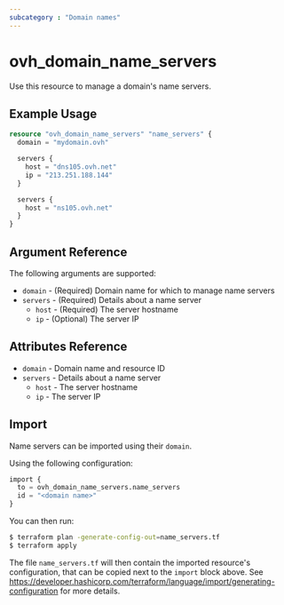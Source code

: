 ```yaml
---
subcategory : "Domain names"
---
```


# ovh_domain_name_servers

Use this resource to manage a domain's name servers.

## Example Usage

```terraform
resource "ovh_domain_name_servers" "name_servers" {
  domain = "mydomain.ovh"

  servers {
    host = "dns105.ovh.net"
    ip = "213.251.188.144"
  }

  servers {
    host = "ns105.ovh.net"
  }
}
```

## Argument Reference

The following arguments are supported:

* `domain` - (Required) Domain name for which to manage name servers
* `servers` - (Required) Details about a name server
  * `host` - (Required) The server hostname
  * `ip` - (Optional) The server IP

## Attributes Reference

* `domain` - Domain name and resource ID
* `servers` - Details about a name server
  * `host` - The server hostname
  * `ip` - The server IP

## Import

Name servers can be imported using their `domain`.

Using the following configuration:

```terraform
import {
  to = ovh_domain_name_servers.name_servers
  id = "<domain name>"
}
```

You can then run:

```bash
$ terraform plan -generate-config-out=name_servers.tf
$ terraform apply
```

The file `name_servers.tf` will then contain the imported resource's configuration, that can be copied next to the `import` block above. See https://developer.hashicorp.com/terraform/language/import/generating-configuration for more details.
